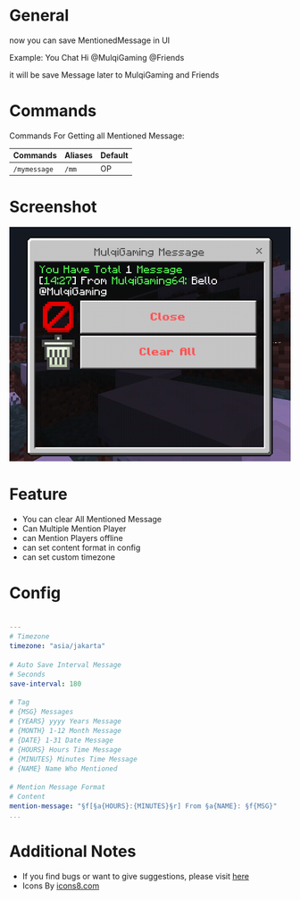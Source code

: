 # General

now you can save MentionedMessage in UI

Example: You Chat Hi @MulqiGaming @Friends

it will be save Message later to MulqiGaming and Friends

# Commands

Commands For Getting all Mentioned Message:

Commands | Aliases | Default
--- | --- | ---
`/mymessage` | `/mm` | OP

# Screenshot

![Screenshot](https://github.com/MulqiGaming64/MentionedMessage/blob/6db7af686c18e22c79832e974167c1c430c6a88e/Screenshot.png)

# Feature
- You can clear All Mentioned Message
- Can Multiple Mention Player
- can Mention Players offline
- can set content format in config
- can set custom timezone

# Config

``` YAML

---
# Timezone
timezone: "asia/jakarta"

# Auto Save Interval Message
# Seconds
save-interval: 180

# Tag
# {MSG} Messages
# {YEARS} yyyy Years Message
# {MONTH} 1-12 Month Message
# {DATE} 1-31 Date Message
# {HOURS} Hours Time Message
# {MINUTES} Minutes Time Message
# {NAME} Name Who Mentioned

# Mention Message Format
# Content
mention-message: "§f[§a{HOURS}:{MINUTES}§r] From §a{NAME}: §f{MSG}"
...
```

# Additional Notes

- If you find bugs or want to give suggestions, please visit [here](https://github.com/MulqiGaming64/MentionedMessage/issues)
- Icons By [icons8.com](https://icons8.com)
